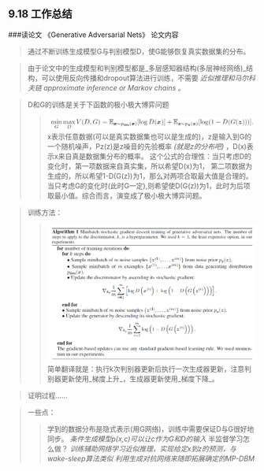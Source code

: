 ## 9.18 工作总结
###读论文 《Generative Adversarial Nets》
论文内容
>通过不断训练生成模型G与判别模型D，使G能够恢复真实数据集的分布。

>由于论文中的生成模型和判别模型都是_多层感知器结构(多层神经网络)_结构，可以使用反向传播和dropout算法进行训练，不需要 _近似推理和马尔科夫链 approximate inference or Markov chains_ 。

>D和G的训练是关于下函数的极小极大博弈问题
> > ![](./918-1.png)
> > x表示任意数据(可以是真实数据集也可以是生成的)，z是输入到G的一个随机噪声，Pz(z)是z噪音的先验概率 _(就是z的分布吧)_ ，D(x)表示x来自真是数据集分布的概率。
> > 这个公式的合理性：当只考虑D的变化时，第一项数据来自真实集，所以希望D(x)为1，	第二项数据为生成的，所以希望1-D(G(z))为1，那么对两项合取最大值是合理的。当只考虑G的变化时(此时G一定),则希望使D(G(z))为1，此时为后项取最小值。综合而言，演变成了极小极大博弈问题。
	
>训练方法：
> > ![](./918-2.png)
> > 简单翻译就是：执行k次判别器更新后执行一次生成器更新，注意判别器更新使用_梯度上升_，生成器更新使用_梯度下降_。

>证明过程……

>一些点：
> > 学到的数据分布是隐式表示(用G网络)，训练中需要保证D与G很好地同步。
> > _条件生成模型p(x,c)可以让c作为G和D的输入_ 
> > 半监督学习怎么做？
> > _训练辅助网络学习近似推理，实现给定x到z的预测，与wake-sleep算法类似_
> > _利用生成对抗网络来随即拓展确定的MP-DBM_ 
